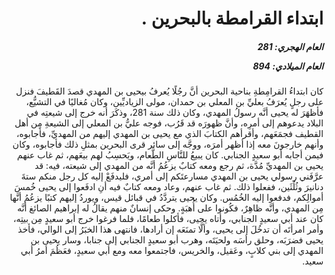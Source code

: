 <h1 dir="rtl">ابتداء القرامطة بالبحرين .</h1>

<h5 dir="rtl">العام الهجري:  281

العام الميلادي: 894

</h5>

<p dir="rtl">كان ابتداءُ القرامِطةِ بناحية البحرين أنَّ رجُلًا يُعرفُ بيحيى بن المهدي قصدَ القَطيفَ فنزل على رجلٍ يُعرَفُ بعليِّ بن المعلي بن حمدان، مولى الزياديِّين، وكان مُغاليًا في التشيُّع، فأظهَرَ له يحيى أنَّه رسولُ المهدي، وكان ذلك سنة 281، وذكَرَ أنه خرج إلى شيعتِه في البلاد يدعوهم إلى أمرِه، وأنَّ ظهورَه قد قَرُب، فوجه عليُّ بن المعلي إلى الشيعةِ مِن أهل القطيف فجمَعَهم، وأقرأهم الكتابَ الذي مع يحيى بن المهدي إليهم من المهديِّ، فأجابوه، وأنهم خارجونَ معه إذا أظهر أمرَه، ووجَّه إلى سائر قرى البحرين بمثلِ ذلك فأجابوه، وكان فيمن أجابه أبو سعيدٍ الجنابي. كان يبيعُ للنَّاسِ الطَّعام، ويَحسِبُ لهم بيعَهم، ثم غاب عنهم يحيى بن المهديِّ مُدَّة، ثم رجع ومعه كتابٌ يزعُمُ أنَّه من المهدي إلى شيعته، فيه: قد عرَّفَني رسولي يحيى بن المهدي مسارعتَكم إلى أمري، فليدفَعْ إليه كل رجل منكم ستةَ دنانيرَ وثُلُثَين، ففعلوا ذلك. ثم غاب عنهم، وعاد ومعه كتابٌ فيه أنِ ادفَعوا إلى يحيى خُمسَ أموالِكم، فدفعوا إليه الخُمُس. وكان يحيى يتردَّدُ في قبائل قيس، ويوردُ إليهم كتبًا يزعُمُ أنَّها مِن المهدي، وأنَّه ظاهِرٌ، فكُونوا على أُهبَةٍ. وحكى إنسانٌ منهم يقالُ له إبراهيم الصائغ أنَّه كان عند أبي سعيدٍ الجنابي، وأتاه يحيى، فأكلوا طعامًا، فلما فرغوا خرج أبو سعيدٍ مِن بيتِه، وأمر امرأتَه أن تدخُلَ إلى يحيى، وألَّا تمنَعَه إن أرادها، فانتهى هذا الخبَرُ إلى الوالي، فأخذ يحيى فضرَبَه، وحلق رأسَه ولحيَتَه، وهرب أبو سعيدٍ الجنابي إلى جنابا، وسار يحيى بن المهدي إلى بني كلابٍ، وعَقيل، والخريس، فاجتمعوا معه ومع أبي سعيدٍ، فعَظُمَ أمرُ أبي سعيد.</p></br>
